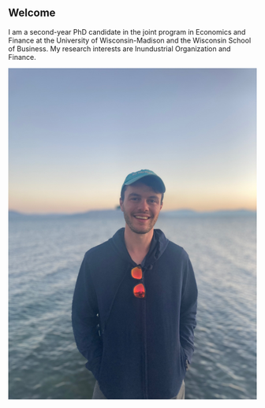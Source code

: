 ## Welcome

I am a second-year PhD candidate in the joint program in Economics and Finance at the University of Wisconsin-Madison and the Wisconsin School of Business. My research interests are Inundustrial Organization and Finance.

![Personal Photo](/IMG_9687.JPG)
